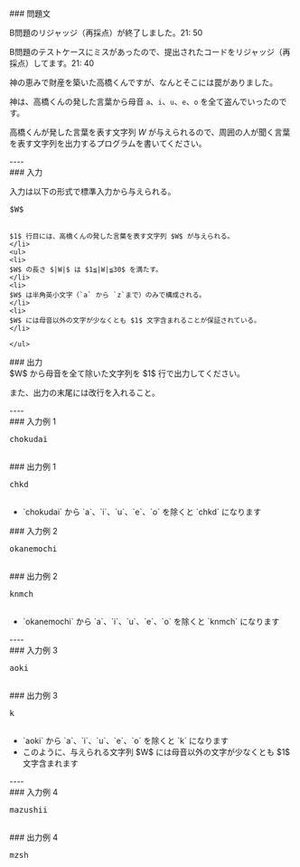 <div>

<div>
### 問題文
<section>
<font>

B問題のリジャッジ（再採点）が終了しました。21: 50

B問題のテストケースにミスがあったので、提出されたコードをリジャッジ（再採点）してます。21: 40


</font>


神の恵みで財産を築いた高橋くんですが、なんとそこには罠がありました。

神は、高橋くんの発した言葉から母音 `a`、`i`、`u`、`e`、`o` を全て盗んでいったのです。

高橋くんが発した言葉を表す文字列 $W$ が与えられるので、周囲の人が聞く言葉を表す文字列を出力するプログラムを書いてください。

</section>

</div>
----
<div>
### 入力
<section>

入力は以下の形式で標準入力から与えられる。
<pre>
$W$

</pre>
```<li>
$1$ 行目には、高橋くんの発した言葉を表す文字列 $W$ が与えられる。
</li>
<ul>
<li>
$W$ の長さ $|W|$ は $1≦|W|≦30$ を満たす。
</li>
<li>
$W$ は半角英小文字（`a` から `z`まで）のみで構成される。
</li>
<li>
$W$ には母音以外の文字が少なくとも $1$ 文字含まれることが保証されている。
</li>

</ul>
```

</section>

</div>
<div>
### 出力
<section>
$W$ から母音を全て除いた文字列を $1$ 行で出力してください。

また、出力の末尾には改行を入れること。

</section>

</div>
----
<div>
### 入力例 1
<section>
<pre>
chokudai

</pre>

</section>

</div>
<div>
### 出力例 1
<section>
<pre>
chkd

</pre>
<ul>
<li>
`chokudai` から `a`、`i`、`u`、`e`、`o` を除くと `chkd` になります
</li>

</ul>

</section>

</div>
<div>
### 入力例 2
<section>
<pre>
okanemochi

</pre>

</section>

</div>
<div>
### 出力例 2
<section>
<pre>
knmch

</pre>
<ul>
<li>
`okanemochi` から `a`、`i`、`u`、`e`、`o` を除くと `knmch` になります
</li>

</ul>

</section>

</div>
----
<div>
### 入力例 3
<section>
<pre>
aoki

</pre>

</section>

</div>
<div>
### 出力例 3
<section>
<pre>
k

</pre>
<ul>
<li>
`aoki` から `a`、`i`、`u`、`e`、`o` を除くと `k` になります
</li>
<li>
このように、与えられる文字列 $W$ には母音以外の文字が少なくとも $1$ 文字含まれます
</li>

</ul>

</section>

</div>
----
<div>
### 入力例 4
<section>
<pre>
mazushii

</pre>

</section>

</div>
<div>
### 出力例 4
<section>
<pre>
mzsh

</pre>

</section>

</div>


</div>
